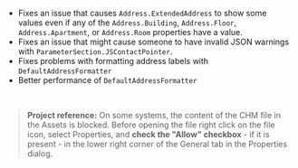 - Fixes an issue that causes `Address.ExtendedAddress` to show some values even if any of the 
`Address.Building`, `Address.Floor`, `Address.Apartment`, or `Address.Room` properties have a value.
- Fixes an issue that might cause someone to have invalid JSON warnings with `ParameterSection.JSContactPointer`.
- Fixes problems with formatting address labels with `DefaultAddressFormatter`
- Better performance of `DefaultAddressFormatter`

&nbsp;
>**Project reference:** On some systems, the content of the CHM file in the Assets is blocked. Before opening the file right click on the file icon, select Properties, and **check the "Allow" checkbox** - if it is present - in the lower right corner of the General tab in the Properties dialog.